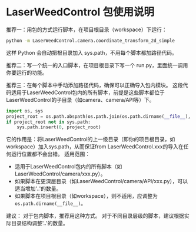 # LaserWeedControl 包使用说明

推荐一：用包的方式运行脚本，在项目根目录（workspace）下运行：

```bash
python -m LaserWeedControl.camera.coordinate_transform_2d_simple
```

这样 Python 会自动把根目录加入 sys.path，不用每个脚本都加路径代码。

推荐二：写一个统一的入口脚本，在项目根目录下写一个 run.py，里面统一调用你要运行的功能。

推荐三：在每个脚本中手动添加路径代码，确保可以正确导入包内模块。
这段代码适用于LaserWeedControl包内的所有脚本，前提是这些脚本都位于LaserWeedControl的子目录（如camera、camera/API等）下。

```python
import os, sys
project_root = os.path.abspath(os.path.join(os.path.dirname(__file__), '..', '..'))
if project_root not in sys.path:
    sys.path.insert(0, project_root)
```

它的作用是：将LaserWeedControl的上一级目录（即你的项目根目录，如workspace）加入sys.path，从而保证from LaserWeedControl.xxx的导入在任何运行位置都不会出错。
适用范围：

- 适用于LaserWeedControl包内的所有脚本（如LaserWeedControl/camera/xxx.py）。
- 如果脚本在更深层目录（如LaserWeedControl/camera/API/xxx.py），可以适当增加'..'的数量。
- 如果脚本在项目根目录（如workspace），则不适用，应调整为```os.path.dirname(__file__)```。

建议：
对于包内脚本，推荐用这种方式。
对于不同目录层级的脚本，建议根据实际目录结构调整'..'的数量。
